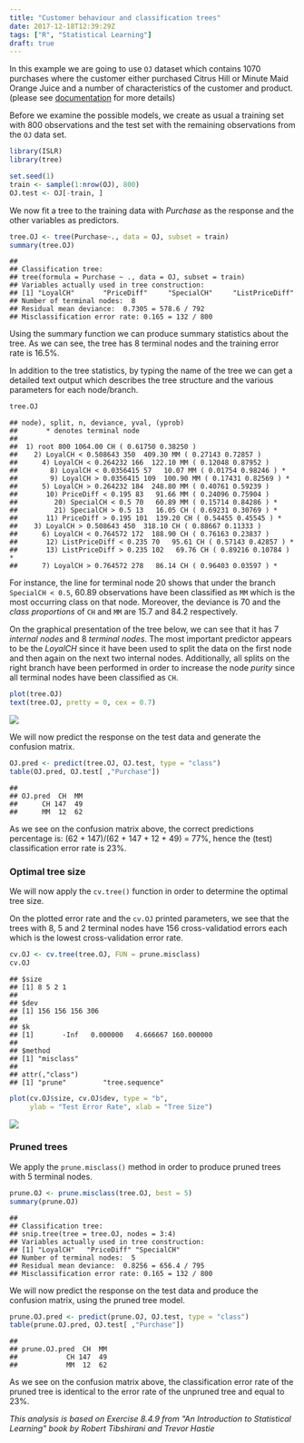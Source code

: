 ```yaml
---
title: "Customer behaviour and classification trees"
date: 2017-12-18T12:39:29Z
tags: ["R", "Statistical Learning"]
draft: true
---
```


In this example we are going to use `OJ` dataset which contains
1070 purchases where the customer either purchased Citrus Hill or Minute Maid Orange Juice and
a number of characteristics of the customer and product.
(please see <a href="https://www.rdocumentation.org/packages/ISLR/versions/1.2/topics/OJ">documentation</a>
for more details)


Before we examine the possible models,
we create as usual a training set with 800 observations and the test set
with the remaining observations from the `OJ` data set.

``` r
library(ISLR)
library(tree)

set.seed(1)
train <- sample(1:nrow(OJ), 800)
OJ.test <- OJ[-train, ]
```

We now fit a tree to the training data with *Purchase* as the response and the other variables as predictors.

``` r
tree.OJ <- tree(Purchase~., data = OJ, subset = train)
summary(tree.OJ)
```

    ##
    ## Classification tree:
    ## tree(formula = Purchase ~ ., data = OJ, subset = train)
    ## Variables actually used in tree construction:
    ## [1] "LoyalCH"       "PriceDiff"     "SpecialCH"     "ListPriceDiff"
    ## Number of terminal nodes:  8
    ## Residual mean deviance:  0.7305 = 578.6 / 792
    ## Misclassification error rate: 0.165 = 132 / 800

Using the summary function we can produce summary statistics about the tree.
As we can see, the tree has 8 terminal nodes and the training error rate is 16.5%.

In addition to the tree statistics,
by typing the name of the tree we can get a detailed text output which describes
the tree structure and the various parameters for each node/branch.

``` r
tree.OJ
```

    ## node), split, n, deviance, yval, (yprob)
    ##       * denotes terminal node
    ##
    ##  1) root 800 1064.00 CH ( 0.61750 0.38250 )  
    ##    2) LoyalCH < 0.508643 350  409.30 MM ( 0.27143 0.72857 )  
    ##      4) LoyalCH < 0.264232 166  122.10 MM ( 0.12048 0.87952 )  
    ##        8) LoyalCH < 0.0356415 57   10.07 MM ( 0.01754 0.98246 ) *
    ##        9) LoyalCH > 0.0356415 109  100.90 MM ( 0.17431 0.82569 ) *
    ##      5) LoyalCH > 0.264232 184  248.80 MM ( 0.40761 0.59239 )  
    ##       10) PriceDiff < 0.195 83   91.66 MM ( 0.24096 0.75904 )  
    ##         20) SpecialCH < 0.5 70   60.89 MM ( 0.15714 0.84286 ) *
    ##         21) SpecialCH > 0.5 13   16.05 CH ( 0.69231 0.30769 ) *
    ##       11) PriceDiff > 0.195 101  139.20 CH ( 0.54455 0.45545 ) *
    ##    3) LoyalCH > 0.508643 450  318.10 CH ( 0.88667 0.11333 )  
    ##      6) LoyalCH < 0.764572 172  188.90 CH ( 0.76163 0.23837 )  
    ##       12) ListPriceDiff < 0.235 70   95.61 CH ( 0.57143 0.42857 ) *
    ##       13) ListPriceDiff > 0.235 102   69.76 CH ( 0.89216 0.10784 ) *
    ##      7) LoyalCH > 0.764572 278   86.14 CH ( 0.96403 0.03597 ) *

For instance, the line for terminal node 20 shows that under the branch `SpecialCH < 0.5`,
60.89 observations have been classified as `MM` which is the most occurring class on that node.
Moreover, the deviance is 70 and the *class proportions* of `CH` and `MM` are 15.7 and 84.2 respectively.

On the graphical presentation of the tree below,
we can see that it has 7 *internal nodes* and 8 *terminal nodes*.
The most important predictor appears to be the *LoyalCH*
since it have been used to split the data on the first node and
then again on the next two internal nodes.
Additionally, all splits on the right branch have been performed in order to
increase the node *purity* since all terminal nodes have been classified as `CH`.

``` r
plot(tree.OJ)
text(tree.OJ, pretty = 0, cex = 0.7)  
```

<img src="/images/OJ_4-1.png" style="display: block; margin: auto;" />

We will now predict the response on the test data and generate the confusion matrix.

``` r
OJ.pred <- predict(tree.OJ, OJ.test, type = "class")
table(OJ.pred, OJ.test[ ,"Purchase"])
```

    ##        
    ## OJ.pred  CH  MM
    ##      CH 147  49
    ##      MM  12  62

As we see on the confusion matrix above, the correct predictions percentage is:
(62 + 147)/(62 + 147 + 12 + 49) = 77%,
hence the (test) classification error rate is 23%.

### Optimal tree size

We will now apply the `cv.tree()` function
in order to determine the optimal tree size.

On the plotted error rate and the `cv.OJ` printed parameters,
we see that the trees with 8, 5 and 2 terminal nodes have 156 cross-validatiod errors each
which is the lowest cross-validation error rate.

``` r
cv.OJ <- cv.tree(tree.OJ, FUN = prune.misclass)
cv.OJ
```

    ## $size
    ## [1] 8 5 2 1
    ##
    ## $dev
    ## [1] 156 156 156 306
    ##
    ## $k
    ## [1]       -Inf   0.000000   4.666667 160.000000
    ##
    ## $method
    ## [1] "misclass"
    ##
    ## attr(,"class")
    ## [1] "prune"         "tree.sequence"

``` r
plot(cv.OJ$size, cv.OJ$dev, type = "b",
     ylab = "Test Error Rate", xlab = "Tree Size")
```

<img src="/images/OJ_7-1.png" style="display: block; margin: auto;" />

### Pruned trees

We apply the ```prune.misclass()``` method in order to produce pruned trees with 5 terminal nodes.


``` r
prune.OJ <- prune.misclass(tree.OJ, best = 5)
summary(prune.OJ)
```

    ##
    ## Classification tree:
    ## snip.tree(tree = tree.OJ, nodes = 3:4)
    ## Variables actually used in tree construction:
    ## [1] "LoyalCH"   "PriceDiff" "SpecialCH"
    ## Number of terminal nodes:  5
    ## Residual mean deviance:  0.8256 = 656.4 / 795
    ## Misclassification error rate: 0.165 = 132 / 800

We will now predict the response on the test data and produce the confusion matrix,
using the pruned tree model.

``` r
prune.OJ.pred <- predict(prune.OJ, OJ.test, type = "class")
table(prune.OJ.pred, OJ.test[ ,"Purchase"])
```

    ##              
    ## prune.OJ.pred  CH  MM
    ##            CH 147  49
    ##            MM  12  62

As we see on the confusion matrix above,
the classification error rate of the pruned tree is identical to the error rate
of the unpruned tree and equal to 23%.

*This analysis is based on Exercise 8.4.9 from "An Introduction to Statistical Learning" book by Robert Tibshirani and Trevor Hastie*

